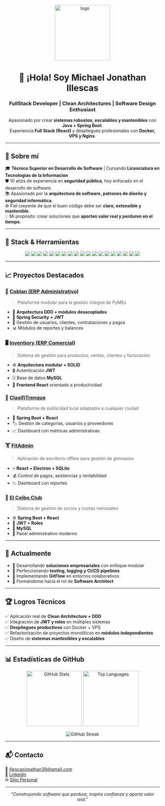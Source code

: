 <p align="center">
  <img width="180" height="180" alt="logo" src="https://github.com/user-attachments/assets/44275838-f347-405e-b427-6bfa74c8c4a6" />

</p>

<h1 align="center">👋 ¡Hola! Soy <strong>Michael Jonathan Illescas</strong></h1>
<h3 align="center">FullStack Developer | Clean Architectures | Software Design Enthusiast</h3>
<p align="center">Apasionado por crear <strong>sistemas robustos, escalables y mantenibles</strong> con <strong>Java + Spring Boot</strong>.<br>
Experiencia <strong>Full Stack (React)</strong> y despliegues profesionales con <strong>Docker, VPS y Nginx</strong>.</p>

---

## 🚀 Sobre mí

🎓 **Técnico Superior en Desarrollo de Software** | Cursando **Licenciatura en Tecnologías de la Información**  
🛡️ 10 años de experiencia en **seguridad pública**, hoy enfocado en el desarrollo de software.  
📚 Apasionado por la **arquitectura de software, patrones de diseño y seguridad informática**.  
⚙️ Fiel creyente de que el buen código debe ser **claro, extensible y mantenible**.  
💡 Mi propósito: crear soluciones que **aporten valor real y perduren en el tiempo**.

---

## 🧰 Stack & Herramientas

<p align="center">
  <img src="https://img.shields.io/badge/Java-ED8B00?style=for-the-badge&logo=openjdk&logoColor=white"/>
  <img src="https://img.shields.io/badge/Spring_Boot-6DB33F?style=for-the-badge&logo=springboot&logoColor=white"/>
  <img src="https://img.shields.io/badge/Spring_Security-6DB33F?style=for-the-badge&logo=springsecurity&logoColor=white"/>
  <img src="https://img.shields.io/badge/Hibernate-59666C?style=for-the-badge&logo=hibernate&logoColor=white"/>
  <img src="https://img.shields.io/badge/React-20232A?style=for-the-badge&logo=react&logoColor=61DAFB"/>
  <img src="https://img.shields.io/badge/Axios-5A29E4?style=for-the-badge&logo=axios&logoColor=white"/>
  <img src="https://img.shields.io/badge/React_Query-FF4154?style=for-the-badge&logo=reactquery&logoColor=white"/>
  <img src="https://img.shields.io/badge/Bootstrap-563D7C?style=for-the-badge&logo=bootstrap&logoColor=white"/>
  <img src="https://img.shields.io/badge/Thymeleaf-005F0F?style=for-the-badge&logo=thymeleaf&logoColor=white"/>
  <img src="https://img.shields.io/badge/MySQL-005C84?style=for-the-badge&logo=mysql&logoColor=white"/>
  <img src="https://img.shields.io/badge/PostgreSQL-316192?style=for-the-badge&logo=postgresql&logoColor=white"/>
  <img src="https://img.shields.io/badge/SQLite-07405E?style=for-the-badge&logo=sqlite&logoColor=white"/>
  <img src="https://img.shields.io/badge/JUnit-25A162?style=for-the-badge&logo=junit5&logoColor=white"/>
  <img src="https://img.shields.io/badge/Mockito-CA2136?style=for-the-badge&logo=java&logoColor=white"/>
  <img src="https://img.shields.io/badge/Docker-2496ED?style=for-the-badge&logo=docker&logoColor=white"/>
  <img src="https://img.shields.io/badge/Nginx-009639?style=for-the-badge&logo=nginx&logoColor=white"/>
  <img src="https://img.shields.io/badge/Swagger-85EA2D?style=for-the-badge&logo=swagger&logoColor=black"/>
  <img src="https://img.shields.io/badge/Postman-FF6C37?style=for-the-badge&logo=postman&logoColor=white"/>
  <img src="https://img.shields.io/badge/Git-F05032?style=for-the-badge&logo=git&logoColor=white"/>
</p>

---

## 📈 Proyectos Destacados

### 🧠 [Coblan (ERP Administrativo)](https://github.com/MichaelIllescas/coblan-system-admin-backend)
> Plataforma modular para la gestión integral de PyMEs

- 🧱 **Arquitectura DDD + módulos desacoplados**
- 🔐 **Spring Security + JWT**
- 👥 Gestión de usuarios, clientes, contrataciones y pagos
- 📊 Módulos de reportes y balances

### 🖥️ [Inventiory (ERP Comercial)](https://github.com/MichaelIllescas/inventiory-backend)
> Sistema de gestión para productos, ventas, clientes y facturación

- ⚙️ **Arquitectura modular + SOLID**
- 🔒 Autenticación **JWT**
- 🗄️ Base de datos **MySQL**
- 🧩 **Frontend React** orientado a productividad

### 📢 [ClasifiTrenque](https://github.com/MichaelIllescas/web-advertising-system)
> Plataforma de publicidad local adaptable a cualquier ciudad

- 🧭 **Spring Boot + React**
- 🏷️ Gestión de categorías, usuarios y proveedores
- 📈 Dashboard con métricas administrativas

### 🏋️ [FitAdmin](https://github.com/MichaelIllescas/fitAdmin)
> Aplicación de escritorio offline para gestión de gimnasios

- ⚡ **React + Electron + SQLite**
- 💰 Control de pagos, asistencias y rentabilidad
- 📉 Dashboard con reportes

### 🏢 [El Ceibo Club](https://github.com/MichaelIllescas/el-ceibo-backEnd)
> Sistema de gestión de socios y cuotas mensuales

- ⚙️ **Spring Boot + React**
- 🔐 **JWT + Roles**
- 💾 **MySQL**
- 🧭 Panel administrativo moderno

---

## 🧭 Actualmente

- 🚀 Desarrollando **soluciones empresariales** con enfoque modular  
- 🧪 Perfeccionando **testing, logging y CI/CD pipelines**  
- 🧩 Implementando **GitFlow** en entornos colaborativos  
- 🧠 Formándome hacia el rol de **Software Architect**

---

## 🏆 Logros Técnicos

✅ Aplicación real de **Clean Architecture + DDD**  
✅ Integración de **JWT y roles** en múltiples sistemas  
✅ **Despliegues productivos** con Docker + VPS  
✅ Refactorización de proyectos monolíticos en **módulos independientes**  
✅ Diseño de **sistemas mantenibles y escalables**

---

## 📊 Estadísticas de GitHub

<p align="center">
  <img src="https://github-readme-stats.vercel.app/api?username=MichaelIllescas&show_icons=true&theme=tokyonight" alt="GitHub Stats" height="180em"/>
  <img src="https://github-readme-stats.vercel.app/api/top-langs/?username=MichaelIllescas&layout=compact&theme=tokyonight" alt="Top Languages" height="180em"/>
</p>
<p align="center">
  <img src="https://github-readme-streak-stats.herokuapp.com/?user=MichaelIllescas&theme=tokyonight" alt="GitHub Streak"/>
</p>

---

## 📬 Contacto

📧 [illescasjonathan39@gmail.com](mailto:illescasjonathan39@gmail.com)  
💼 [LinkedIn](https://linkedin.com/in/michael-jonathan-illescas)  
🌐 [Sitio Personal](https://mji.imperial-net.com)

---

<p align="center"><em>“Construyendo software que perdura, inspira confianza y aporta valor real.”</em></p>
